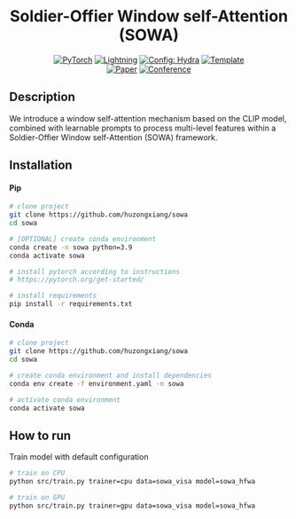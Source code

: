 <div align="center">

# Soldier-Offier Window self-Attention (SOWA)

<a href="https://pytorch.org/get-started/locally/"><img alt="PyTorch" src="https://img.shields.io/badge/PyTorch-ee4c2c?logo=pytorch&logoColor=white"></a>
<a href="https://pytorchlightning.ai/"><img alt="Lightning" src="https://img.shields.io/badge/-Lightning-792ee5?logo=pytorchlightning&logoColor=white"></a>
<a href="https://hydra.cc/"><img alt="Config: Hydra" src="https://img.shields.io/badge/Config-Hydra-89b8cd"></a>
<a href="https://github.com/ashleve/lightning-hydra-template"><img alt="Template" src="https://img.shields.io/badge/-Lightning--Hydra--Template-017F2F?style=flat&logo=github&labelColor=gray"></a><br>
[![Paper](http://img.shields.io/badge/paper-arxiv.1001.2234-B31B1B.svg)](https://www.nature.com/articles/nature14539)
[![Conference](http://img.shields.io/badge/AnyConference-year-4b44ce.svg)](https://papers.nips.cc/paper/2020)

</div>

## Description

We introduce a window self-attention mechanism based on the CLIP model, combined with learnable prompts to process multi-level features within a Soldier-Offier Window self-Attention (SOWA) framework.

## Installation

#### Pip

```bash
# clone project
git clone https://github.com/huzongxiang/sowa
cd sowa

# [OPTIONAL] create conda environment
conda create -n sowa python=3.9
conda activate sowa

# install pytorch according to instructions
# https://pytorch.org/get-started/

# install requirements
pip install -r requirements.txt
```

#### Conda

```bash
# clone project
git clone https://github.com/huzongxiang/sowa
cd sowa

# create conda environment and install dependencies
conda env create -f environment.yaml -n sowa

# activate conda environment
conda activate sowa
```

## How to run

Train model with default configuration

```bash
# train on CPU
python src/train.py trainer=cpu data=sowa_visa model=sowa_hfwa

# train on GPU
python src/train.py trainer=gpu data=sowa_visa model=sowa_hfwa
```
